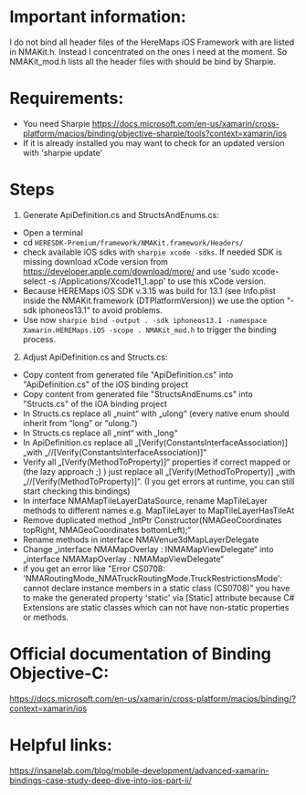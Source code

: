 # Important information:
I do not bind all header files of the HereMaps iOS Framework with are listed in NMAKit.h. Instead I concentrated on the ones I need at the moment. 
So NMAKit_mod.h lists all the header files with should be bind by Sharpie.

# Requirements:
- You need Sharpie https://docs.microsoft.com/en-us/xamarin/cross-platform/macios/binding/objective-sharpie/tools?context=xamarin/ios
- If it is already installed you may want to check for an updated version with 'sharpie update'

# Steps
1. Generate ApiDefinition.cs and StructsAndEnums.cs:
- Open a terminal
- cd `HERESDK-Premium/framework/NMAKit.framework/Headers/`
- check available iOS sdks with `sharpie xcode -sdks`. If needed SDK is missing download xCode version from https://developer.apple.com/download/more/ and use 'sudo xcode-select -s /Applications/Xcode11_1.app' to use this xCode version.
- Because HEREMaps iOS SDK v.3.15 was build for 13.1 (see Info.plist inside the NMAKit.framework (DTPlatformVersion)) we use the option "-sdk iphoneos13.1" to avoid problems.
- Use now `sharpie bind -output . -sdk iphoneos13.1 -namespace Xamarin.HEREMaps.iOS -scope . NMAKit_mod.h` to trigger the binding process.
2. Adjust ApiDefinition.cs and Structs.cs:
- Copy content from generated file "ApiDefinition.cs" into "ApiDefinition.cs" of the iOS binding project
- Copy content from generated file "StructsAndEnums.cs" into "Structs.cs" of the iOA binding project
- In Structs.cs replace all „nuint“ with „ulong“ (every native enum should inherit from “long” or “ulong.”)
- In Structs.cs replace all „nint“ with „long“
- In ApiDefinition.cs replace all „[Verify(ConstantsInterfaceAssociation)] „with „//[Verify(ConstantsInterfaceAssociation)]“
- Verify all „[Verify(MethodToProperty)]“ properties if correct mapped or (the lazy approach ;) ) just replace all „[Verify(MethodToProperty)] „with „//[Verify(MethodToProperty)]“. (I you get errors at runtime, you can still start checking this bindings)
- In interface NMAMapTileLayerDataSource, rename MapTileLayer methods to different names e.g. MapTileLayer to MapTileLayerHasTileAt
- Remove duplicated method „IntPtr Constructor(NMAGeoCoordinates topRight, NMAGeoCoordinates bottomLeft);“
- Rename methods in interface NMAVenue3dMapLayerDelegate
- Change „interface NMAMapOverlay : INMAMapViewDelegate“ into „interface NMAMapOverlay : NMAMapViewDelegate“
- if you get an error like "Error CS0708: 'NMARoutingMode_NMATruckRoutingMode.TruckRestrictionsMode': cannot declare instance members in a static class (CS0708)" you have to make the generated property 'static' via [Static] attribute because C# Extensions are static classes which can not have non-static properties or methods.

# Official documentation of Binding Objective-C:
https://docs.microsoft.com/en-us/xamarin/cross-platform/macios/binding/?context=xamarin/ios

# Helpful links:
https://insanelab.com/blog/mobile-development/advanced-xamarin-bindings-case-study-deep-dive-into-ios-part-ii/